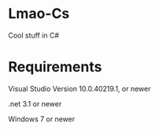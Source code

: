 # Lmao-Cs
Cool stuff in C#

# Requirements
Visual Studio Version 10.0.40219.1, or newer

.net 3.1 or newer

Windows 7 or newer
